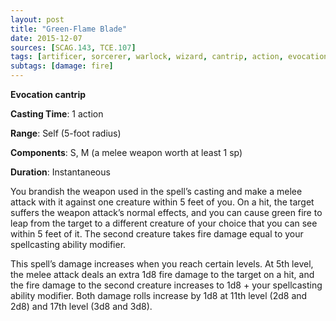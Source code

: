 ```yaml
---
layout: post
title: "Green-Flame Blade"
date: 2015-12-07
sources: [SCAG.143, TCE.107]
tags: [artificer, sorcerer, warlock, wizard, cantrip, action, evocation]
subtags: [damage: fire]
---
```


**Evocation cantrip**

**Casting Time**: 1 action

**Range**: Self (5-foot radius)

**Components**: S, M (a melee weapon worth at least 1 sp)

**Duration**: Instantaneous

You brandish the weapon used in the spell’s casting and make a melee attack with it against one crea­ture within 5 feet of you. On a hit, the target suffers the weapon attack’s normal effects, and you can cause green fire to leap from the target to a different creature of your choice that you can see within 5 feet of it. The second creature takes fire damage equal to your spellcasting ability modifier.

This spell’s damage increases when you reach certain levels. At 5th level, the melee attack deals an extra 1d8 fire damage to the target on a hit, and the fire damage to the second creature increases to 1d8 + your spellcasting ability modifier. Both damage rolls increase by 1d8 at 11th level (2d8 and 2d8) and 17th level (3d8 and 3d8).
